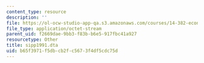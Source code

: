 ```yaml
---
content_type: resource
description: ''
file: https://ol-ocw-studio-app-qa.s3.amazonaws.com/courses/14-382-econometrics-spring-2017/b65f3971f5dbcb2fc5673f4df5cdc75d_sipp1991.dta
file_type: application/octet-stream
parent_uid: f2669dae-9bb3-f83b-b6e5-917fbc41a927
resourcetype: Other
title: sipp1991.dta
uid: b65f3971-f5db-cb2f-c567-3f4df5cdc75d
---
```

